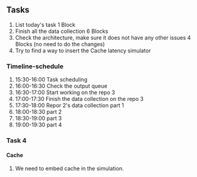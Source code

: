 ## Tasks
1. List today's task 1 Block
2. Finish all the data collection 6 Blocks 
3. Check the architecture, make sure it does not have any other issues 4 Blocks (no need to do the changes)
4. Try to find a way to insert the Cache latency simulator

### Timeline-schedule
1. 15:30-16:00 Task scheduling
2. 16:00-16:30 Check the output queue
3. 16:30-17:00 Start working on the repo 3
4. 17:00-17:30 Finish the data collection on the repo 3
5. 17:30-18:00 Repor 2's data collection part 1
6. 18:00-18:30 part 2
7. 18:30-19:00 part 3
8. 19:00-19:30 part 4

### Task 4

#### Cache
1. We need to embed cache in the simulation.


